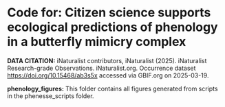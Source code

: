 # Code for: Citizen science supports ecological predictions of phenology in a butterfly mimicry complex

**DATA CITATION:** iNaturalist contributors, iNaturalist (2025). iNaturalist Research-grade Observations. iNaturalist.org. Occurrence dataset https://doi.org/10.15468/ab3s5x accessed via GBIF.org on 2025-03-19.

**phenology_figures:** This folder contains all figures generated from scripts in the phenesse_scripts folder. 
